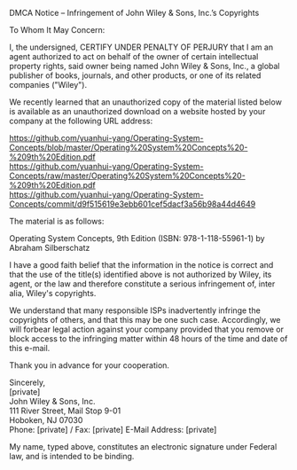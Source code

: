 DMCA Notice – Infringement of John Wiley & Sons, Inc.’s Copyrights

To Whom It May Concern:

I, the undersigned, CERTIFY UNDER PENALTY OF PERJURY that I am an agent authorized to act on behalf of the owner of certain intellectual property rights, said owner being named John Wiley & Sons, Inc., a global publisher of books, journals, and other products, or one of its related companies ("Wiley").

We recently learned that an unauthorized copy of the material listed below is available as an unauthorized download on a website hosted by your company at the following URL address:

https://github.com/yuanhui-yang/Operating-System-Concepts/blob/master/Operating%20System%20Concepts%20-%209th%20Edition.pdf  
https://github.com/yuanhui-yang/Operating-System-Concepts/raw/master/Operating%20System%20Concepts%20-%209th%20Edition.pdf  
https://github.com/yuanhui-yang/Operating-System-Concepts/commit/d9f515619e3ebb601cef5dacf3a56b98a44d4649  

The material is as follows:

Operating System Concepts, 9th Edition (ISBN: 978-1-118-55961-1) by Abraham Silberschatz

I have a good faith belief that the information in the notice is correct and that the use of the title(s) identified above is not authorized by Wiley, its agent, or the law and therefore constitute a serious infringement of, inter alia, Wiley's copyrights.

We understand that many responsible ISPs inadvertently infringe the copyrights of others, and that this may be one such case. Accordingly, we will forbear legal action against your company provided that you remove or block access to the infringing matter within 48 hours of the time and date of this e-mail.

Thank you in advance for your cooperation.

Sincerely,  
[private]  
John Wiley & Sons, Inc.  
111 River Street, Mail Stop 9-01  
Hoboken, NJ 07030  
Phone: [private] / Fax: [private]
E-Mail Address: [private]

My name, typed above, constitutes an electronic signature under Federal law, and is intended to be binding.
